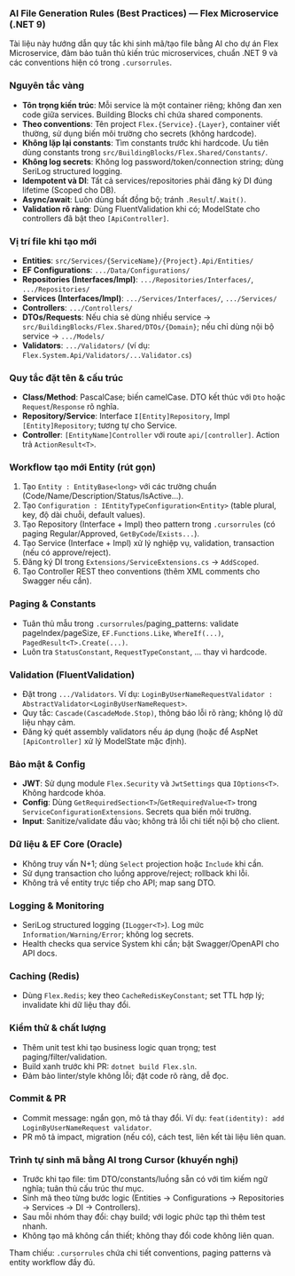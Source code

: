 ### AI File Generation Rules (Best Practices) — Flex Microservice (.NET 9)

Tài liệu này hướng dẫn quy tắc khi sinh mã/tạo file bằng AI cho dự án Flex Microservice, đảm bảo tuân thủ kiến trúc microservices, chuẩn .NET 9 và các conventions hiện có trong `.cursorrules`.

### Nguyên tắc vàng
- **Tôn trọng kiến trúc**: Mỗi service là một container riêng; không đan xen code giữa services. Building Blocks chỉ chứa shared components.
- **Theo conventions**: Tên project `Flex.{Service}.{Layer}`, container viết thường, sử dụng biến môi trường cho secrets (không hardcode).
- **Không lặp lại constants**: Tìm constants trước khi hardcode. Ưu tiên dùng constants trong `src/BuildingBlocks/Flex.Shared/Constants/`.
- **Không log secrets**: Không log password/token/connection string; dùng SeriLog structured logging.
- **Idempotent và DI**: Tất cả services/repositories phải đăng ký DI đúng lifetime (Scoped cho DB).
- **Async/await**: Luôn dùng bất đồng bộ; tránh `.Result`/`.Wait()`.
- **Validation rõ ràng**: Dùng FluentValidation khi có; ModelState cho controllers đã bật theo `[ApiController]`.

### Vị trí file khi tạo mới
- **Entities**: `src/Services/{ServiceName}/{Project}.Api/Entities/`
- **EF Configurations**: `.../Data/Configurations/`
- **Repositories (Interfaces/Impl)**: `.../Repositories/Interfaces/`, `.../Repositories/`
- **Services (Interfaces/Impl)**: `.../Services/Interfaces/`, `.../Services/`
- **Controllers**: `.../Controllers/`
- **DTOs/Requests**: Nếu chia sẻ dùng nhiều service → `src/BuildingBlocks/Flex.Shared/DTOs/{Domain}`; nếu chỉ dùng nội bộ service → `.../Models/`
- **Validators**: `.../Validators/` (ví dụ: `Flex.System.Api/Validators/...Validator.cs`)

### Quy tắc đặt tên & cấu trúc
- **Class/Method**: PascalCase; biến camelCase. DTO kết thúc với `Dto` hoặc `Request`/`Response` rõ nghĩa.
- **Repository/Service**: Interface `I[Entity]Repository`, Impl `[Entity]Repository`; tương tự cho Service.
- **Controller**: `[EntityName]Controller` với route `api/[controller]`. Action trả `ActionResult<T>`.

### Workflow tạo mới Entity (rút gọn)
1) Tạo `Entity : EntityBase<long>` với các trường chuẩn (Code/Name/Description/Status/IsActive...).
2) Tạo `Configuration : IEntityTypeConfiguration<Entity>` (table plural, key, độ dài chuỗi, default values).
3) Tạo Repository (Interface + Impl) theo pattern trong `.cursorrules` (có paging Regular/Approved, `GetByCode`/`Exists...`).
4) Tạo Service (Interface + Impl) xử lý nghiệp vụ, validation, transaction (nếu có approve/reject).
5) Đăng ký DI trong `Extensions/ServiceExtensions.cs` → `AddScoped`.
6) Tạo Controller REST theo conventions (thêm XML comments cho Swagger nếu cần).

### Paging & Constants
- Tuân thủ mẫu trong `.cursorrules`/paging_patterns: validate pageIndex/pageSize, `EF.Functions.Like`, `WhereIf(...)`, `PagedResult<T>.Create(...)`.
- Luôn tra `StatusConstant`, `RequestTypeConstant`, ... thay vì hardcode.

### Validation (FluentValidation)
- Đặt trong `.../Validators`. Ví dụ: `LoginByUserNameRequestValidator : AbstractValidator<LoginByUserNameRequest>`.
- Quy tắc: `Cascade(CascadeMode.Stop)`, thông báo lỗi rõ ràng; không lộ dữ liệu nhạy cảm.
- Đăng ký quét assembly validators nếu áp dụng (hoặc để AspNet `[ApiController]` xử lý ModelState mặc định).

### Bảo mật & Config
- **JWT**: Sử dụng module `Flex.Security` và `JwtSettings` qua `IOptions<T>`. Không hardcode khóa.
- **Config**: Dùng `GetRequiredSection<T>`/`GetRequiredValue<T>` trong `ServiceConfigurationExtensions`. Secrets qua biến môi trường.
- **Input**: Sanitize/validate đầu vào; không trả lỗi chi tiết nội bộ cho client.

### Dữ liệu & EF Core (Oracle)
- Không truy vấn N+1; dùng `Select` projection hoặc `Include` khi cần.
- Sử dụng transaction cho luồng approve/reject; rollback khi lỗi.
- Không trả về entity trực tiếp cho API; map sang DTO.

### Logging & Monitoring
- SeriLog structured logging (`ILogger<T>`). Log mức `Information/Warning/Error`; không log secrets.
- Health checks qua service System khi cần; bật Swagger/OpenAPI cho API docs.

### Caching (Redis)
- Dùng `Flex.Redis`; key theo `CacheRedisKeyConstant`; set TTL hợp lý; invalidate khi dữ liệu thay đổi.

### Kiểm thử & chất lượng
- Thêm unit test khi tạo business logic quan trọng; test paging/filter/validation.
- Build xanh trước khi PR: `dotnet build Flex.sln`.
- Đảm bảo linter/style không lỗi; đặt code rõ ràng, dễ đọc.

### Commit & PR
- Commit message: ngắn gọn, mô tả thay đổi. Ví dụ: `feat(identity): add LoginByUserNameRequest validator`.
- PR mô tả impact, migration (nếu có), cách test, liên kết tài liệu liên quan.

### Trình tự sinh mã bằng AI trong Cursor (khuyến nghị)
- Trước khi tạo file: tìm DTO/constants/luồng sẵn có với tìm kiếm ngữ nghĩa; tuân thủ cấu trúc thư mục.
- Sinh mã theo từng bước logic (Entities → Configurations → Repositories → Services → DI → Controllers).
- Sau mỗi nhóm thay đổi: chạy build; với logic phức tạp thì thêm test nhanh.
- Không tạo mã không cần thiết; không thay đổi code không liên quan.

Tham chiếu: `.cursorrules` chứa chi tiết conventions, paging patterns và entity workflow đầy đủ.


